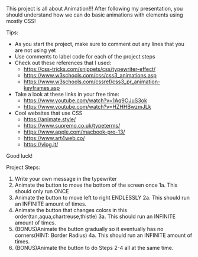 This project is all about Animation!!!
After following my presentation, you should understand how we can do basic animations with elements using mostly CSS!

Tips:
- As you start the project, make sure to comment out any lines that you are not using yet
- Use comments to label code for each of the project steps
- Check out these references that I used:
    - https://css-tricks.com/snippets/css/typewriter-effect/
    - https://www.w3schools.com/css/css3_animations.asp
    - https://www.w3schools.com/cssref/css3_pr_animation-keyframes.asp
- Take a look at these links in your free time:
    - https://www.youtube.com/watch?v=1Aq9OJuS3ok
    - https://www.youtube.com/watch?v=HZHHBwzmJLk
- Cool websites that use CSS
    - https://animate.style/
    - https://www.supremo.co.uk/typeterms/
    - https://www.apple.com/macbook-pro-13/
    - https://www.art4web.co/
    - https://vlog.it/
    

Good luck!

Project Steps:
1. Write your own message in the typewriter
2. Animate the button to move the bottom of the screen once
    1a. This should only run ONCE
3. Animate the button to move left to right ENDLESSLY
    2a. This should run an INFINITE amount of times.
4. Animate the button that changes colors in this order(tan,aqua,chartreuse,thistle) 
    3a. This should run an INFINITE amount of times.
5. (BONUS)Animate the button gradually so it eventually has no corners(HINT: Border Radius)
    4a. This should run an INFINITE amount of times.
6. (BONUS)Animate the button to do Steps 2-4 all at the same time.
